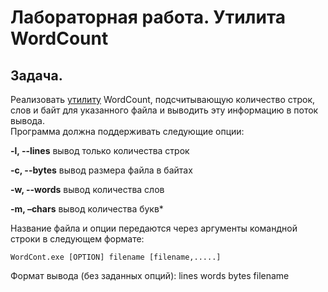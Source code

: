 # Лабораторная работа. Утилита WordCount

## Задача.	

Реализовать [утилиту](https://ru.wikipedia.org/wiki/%D0%A3%D1%82%D0%B8%D0%BB%D0%B8%D1%82%D0%B0) WordCount, подсчитывающую количество строк, слов и байт для указанного файла и выводить эту информацию в поток вывода. 	
Программа должна поддерживать следующие опции:

**-l, --lines**    вывод только количества строк

**-c, --bytes**    вывод размера файла в байтах

**-w, --words**    вывод количества слов

**-m, –chars**     вывод количества букв*


Название файла и опции передаются через аргументы командной строки в следующем формате:

```WordCont.exe [OPTION] filename [filename,.....]```

Формат вывода (без заданных опций):
  lines words bytes filename

